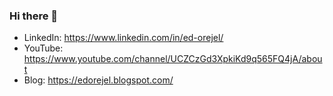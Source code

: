 ### Hi there 👋

- LinkedIn: https://www.linkedin.com/in/ed-orejel/
- YouTube: https://www.youtube.com/channel/UCZCzGd3XpkiKd9q565FQ4jA/about
- Blog: https://edorejel.blogspot.com/

<!--
**xpqx/xpqx** is a ✨ _special_ ✨ repository because its `README.md` (this file) appears on your GitHub profile.

Here are some ideas to get you started:

- 🔭 I’m currently working on ...
- 🌱 I’m currently learning ...
- 👯 I’m looking to collaborate on ...
 
- 📫 How to reach me: ...
-  Pronouns: ...
- ⚡ Fun fact: ...
-->
